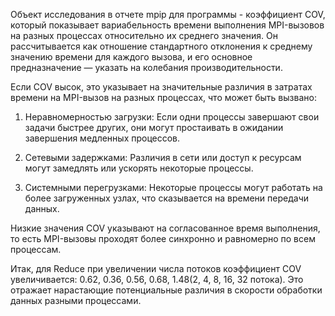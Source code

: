 Объект исследования в отчете mpip для программы - коэффициент COV, который показывает вариабельность времени выполнения MPI-вызовов на разных процессах относительно их среднего значения. Он рассчитывается как отношение стандартного отклонения к среднему значению времени для каждого вызова, и его основное предназначение — указать на колебания производительности.

Если COV высок, это указывает на значительные различия в затратах времени на MPI-вызов на разных процессах, что может быть вызвано:

1) Неравномерностью загрузки: Если одни процессы завершают свои задачи быстрее других, они могут простаивать в ожидании завершения медленных процессов.

2) Сетевыми задержками: Различия в сети или доступ к ресурсам могут замедлять или ускорять некоторые процессы.

3) Системными перегрузками: Некоторые процессы могут работать на более загруженных узлах, что сказывается на времени передачи данных.

Низкие значения COV указывают на согласованное время выполнения, то есть MPI-вызовы проходят более синхронно и равномерно по всем процессам.

Итак, для Reduce при увеличении числа потоков коэффициент COV увеличивается: 0.62, 0.36, 0.56, 0.68, 1.48(2, 4, 8, 16, 32 потока). Это отражает нарастающие потенциальные различия в скорости обработки данных разными процессами.
